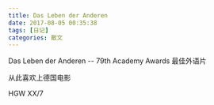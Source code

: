 ```yaml
---
title: Das Leben der Anderen
date: 2017-08-05 00:35:38
tags: [日记]
categories: 散文
---
```


Das Leben der Anderen 
-- 79th Academy Awards  最佳外语片

从此喜欢上德国电影

HGW XX/7
